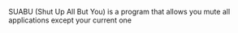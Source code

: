 SUABU (Shut Up All But You) is a program that allows you mute all applications except your current one 
